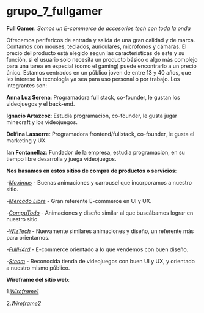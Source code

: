 # grupo_7_fullgamer
**Full Gamer**.
*Somos un E-commerce de accesorios tech con toda la onda* 

Ofrecemos perifericos de entrada y salida de una gran calidad y de marca. Contamos con mouses, teclados, auriculares, micrófonos y cámaras. El precio del producto está elegido segun las características de este y su función, si el usuario solo necesita un producto básico o algo más complejo para una tarea en especial (como el gaming) puede encontrarlo a un precio único.
Estamos centrados en un público joven de entre 13 y 40 años, que les interese la tecnología ya sea para uso personal o por trabajo.
Los integrantes son:

**Anna Luz Serena**: Programadora full stack, co-founder, le gustan los videojuegos y el back-end.

**Ignacio Artazcoz**: Estudia programación, co-founder, le gusta jugar minecraft y los videojuegos.

**Delfina Lasserre**: Programadora frontend/fullstack, co-founder, le gusta el marketing y UX.

**Ian Fontanellaz**: Fundador de la empresa, estudia programacion, en su tiempo libre desarrolla y juega videojuegos.

**Nos basamos en estos sitios de compra de productos o servicios**:

-[*Maximus*](https://www.maximus.com.ar/) - Buenas animaciones y carrousel que incorporamos a nuestro sitio.

-[*Mercado Libre*](https://www.mercadolibre.com.ar/) - Gran referente E-commerce en UI y UX.

-[*CompuTodo*](https://www.computodo.com.ar/) - Animaciones y diseño similar al que buscábamos lograr en nuestro sitio.

-[*WizTech*](https://wiztech.com.ar/) - Nuevamente similares animaciones y diseño, un referente más para orientarnos.

-[*FullH4rd*](https://www.fullh4rd.com.ar/) - E-commerce orientado a lo que vendemos con buen diseño.

-[*Steam*](https://store.steampowered.com/) - Reconocida tienda de videojuegos con buen UI y UX, y orientado a nuestro mismo público.

**Wireframe del sitio web**:

1.[*Wireframe1*](https://shortest.link/u6p)

2.[*Wireframe2*](https://shortest.link/u6r)
